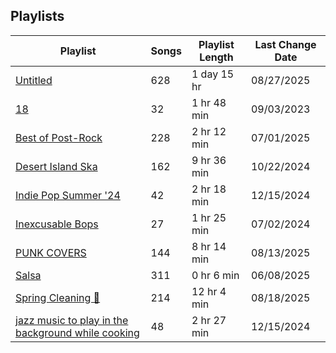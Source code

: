 ## Playlists
|Playlist | Songs | Playlist Length| Last Change Date|
|---|---|---|---|
|[Untitled](/Playlists/Pretty/3MCgdDL3VM4sNHqSVJMDXO.md) | 628 | 1 day 15 hr | 08/27/2025 | 
|[18](/Playlists/Pretty/7DrLIIvXwjSRTAaQjmZtDC.md) | 32 | 1 hr 48 min | 09/03/2023 | 
|[Best of Post-Rock](/Playlists/Pretty/4ebKOuGNfJ5g8RdtbEBHxe.md) | 228 | 2 hr 12 min | 07/01/2025 | 
|[Desert Island Ska](/Playlists/Pretty/7AodoCcN7r6zCDut0GnG8g.md) | 162 | 9 hr 36 min | 10/22/2024 | 
|[Indie Pop Summer '24](/Playlists/Pretty/4BcXTPzIirZmyzp2jj1k5n.md) | 42 | 2 hr 18 min | 12/15/2024 | 
|[Inexcusable Bops](/Playlists/Pretty/1EsozxnoOIr5u6iMfmobfh.md) | 27 | 1 hr 25 min | 07/02/2024 | 
|[PUNK COVERS](/Playlists/Pretty/7qYDPkTgFw2Z9goeMSgrVC.md) | 144 | 8 hr 14 min | 08/13/2025 | 
|[Salsa](/Playlists/Pretty/0o2GXyncPfGLmGSiOqSINx.md) | 311 | 0 hr 6 min | 06/08/2025 | 
|[Spring Cleaning 🧽 ](/Playlists/Pretty/3R4JUoD8HBVxgAXGRHp6Q9.md) | 214 | 12 hr 4 min | 08/18/2025 | 
|[jazz music to play in the background while cooking](/Playlists/Pretty/5TrM2C1a4McxIlFMgxgEHi.md) | 48 | 2 hr 27 min | 12/15/2024 | 
